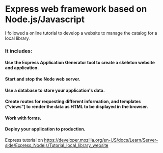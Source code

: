 # Express web framework based on Node.js/Javascript #
I followed a online tutorial to develop a website to manage the catalog for a local library.
### It includes: ###
#### Use the Express Application Generator tool to create a skeleton website and application. ####
#### Start and stop the Node web server. ####
#### Use a database to store your application's data. ####
#### Create routes for requesting different information, and templates ("views") to render the data as HTML to be displayed in the browser. ####
#### Work with forms. ####
#### Deploy your application to production. ####
Express tutorial on https://developer.mozilla.org/en-US/docs/Learn/Server-side/Express_Nodejs/Tutorial_local_library_website

